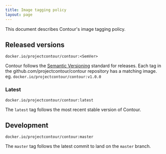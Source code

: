 ```yaml
---
title: Image tagging policy
layout: page
---
```


This document describes Contour's image tagging policy.

## Released versions

`docker.io/projectcontour/contour:<SemVer>`

Contour follows the [Semantic Versioning](http://semver.org/) standard for releases.
Each tag in the github.com/projectcontour/contour repository has a matching image. eg. `docker.io/projectcontour/contour:v1.0.0`

### Latest

`docker.io/projectcontour/contour:latest`

The `latest` tag follows the most recent stable version of Contour.

## Development

`docker.io/projectcontour/contour:master`

The `master` tag follows the latest commit to land on the `master` branch.
